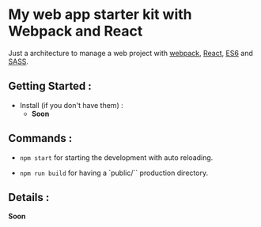 # My web app starter kit with Webpack and React

Just a architecture to manage a web project with [webpack](), [React](), [ES6]() and [SASS]().

## Getting Started :

- Install  (if you don't have them) :
  - **Soon**

## Commands :

- `npm start` for starting the development with auto reloading.

- `npm run build` for having a `public/`` production directory.

## Details :

**Soon**
